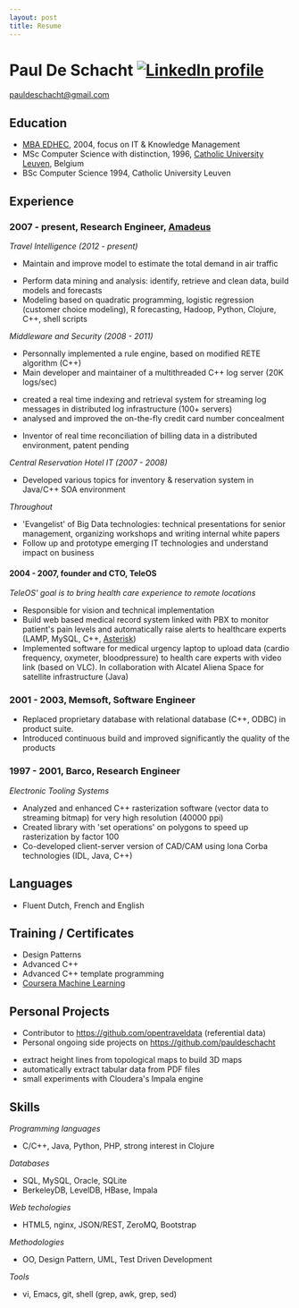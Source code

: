 ```yaml
---
layout: post
title: Resume
---
```


# Paul De Schacht [![LinkedIn profile][1]][2] 
[1]: http://s.c.lnkd.licdn.com/scds/common/u/images/logos/logo_in_flat_43x34.png (My LinkedIn Profile)
[2]: http://fr.linkedin.com/in/pauldeschacht/
<pauldeschacht@gmail.com> 

## Education

* [MBA EDHEC](http://www.edhec-mba.com), 2004, focus on IT & Knowledge Management 
* MSc Computer Science with distinction, 1996, [Catholic University Leuven](http://www.kuleuven.be/english), Belgium
* BSc Computer Science 1994, Catholic University Leuven

## Experience

### 2007 - present, Research Engineer, [Amadeus](http://www.amadeus.com)

_Travel Intelligence (2012 - present)_

  * Maintain and improve model to estimate the total demand in air traffic
   + Perform data mining and analysis: identify, retrieve and clean data, build models and forecasts
   + Modeling based on quadratic programming, logistic regression (customer choice modeling), R forecasting, Hadoop, Python, Clojure, C++, shell scripts

_Middleware and Security (2008 - 2011)_

 * Personnally implemented a rule engine, based on modified RETE algorithm (C++)
 * Main developer and maintainer of a multithreaded C++ log server (20K logs/sec)
  + created a real time indexing and retrieval system for streaming log messages in distributed log infrastructure (100+ servers)
  + analysed and improved the on-the-fly credit card number concealment
 * Inventor of real time reconciliation of billing data in a distributed environment, patent pending

_Central Reservation Hotel IT (2007 - 2008)_

 * Developed various topics for inventory & reservation system in Java/C++ SOA environment

_Throughout_

* 'Evangelist' of Big Data technologies: technical presentations for senior management, organizing workshops and writing internal white papers
* Follow up and prototype emerging IT technologies and understand impact on business

#### 2004 - 2007, founder and CTO, TeleOS

_TeleOS' goal is to bring health care experience to remote locations_

* Responsible for vision and technical implementation
* Build web based medical record system linked with PBX to monitor patient's pain levels and automatically raise alerts to healthcare experts (LAMP, MySQL, C++, [Asterisk](http://www.asterisk.org/))
* Implemented software for medical urgency laptop to upload data (cardio frequency, oxymeter, bloodpressure) to health care experts with video link (based on VLC). In collaboration with Alcatel Aliena Space for satellite infrastructure (Java)

### 2001 - 2003, Memsoft, Software Engineer

* Replaced proprietary database with relational database (C++, ODBC) in product suite. 
* Introduced continuous build and improved significantly the quality of the products

### 1997 - 2001, Barco, Research Engineer

_Electronic Tooling Systems_

 * Analyzed and enhanced C++ rasterization software (vector data to streaming bitmap) for very high resolution (40000 ppi)
 * Created library with 'set operations' on polygons to speed up rasterization by factor 100
 * Co-developed client-server version of CAD/CAM using Iona Corba technologies (IDL, Java, C++)

## Languages

* Fluent Dutch, French and English

## Training / Certificates

* Design Patterns
* Advanced C++
* Advanced C++ template programming
* [Coursera Machine Learning](https://class.coursera.org/ml/class/index)

## Personal Projects

* Contributor to https://github.com/opentraveldata (referential data)
* Personal ongoing side projects on https://github.com/pauldeschacht
 + extract height lines from topological maps to build 3D maps
 + automatically extract tabular data from PDF files
 + small experiments with Cloudera's Impala engine

## Skills

_Programming languages_ 
* C/C++, Java, Python, PHP, strong interest in Clojure

_Databases_
* SQL, MySQL, Oracle, SQLite
* BerkeleyDB, LevelDB, HBase, Impala

_Web techologies_
* HTML5, nginx, JSON/REST, ZeroMQ, Bootstrap

_Methodologies_
* OO, Design Pattern, UML, Test Driven Development

_Tools_
* vi, Emacs, git, shell (grep, awk, grep, sed)

